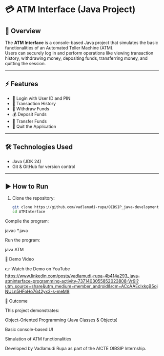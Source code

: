 # 💳 ATM Interface (Java Project)

## 📌 Overview
The **ATM Interface** is a console-based Java project that simulates the basic functionalities of an Automated Teller Machine (ATM).  
Users can securely log in and perform operations like viewing transaction history, withdrawing money, depositing funds, transferring money, and quitting the session.

---

## ⚡ Features
- 🔑 Login with User ID and PIN  
- 📜 Transaction History  
- 💸 Withdraw Funds  
- 💰 Deposit Funds  
- 🔄 Transfer Funds  
- 🚪 Quit the Application  

---

## 🛠️ Technologies Used
- Java (JDK 24)  
- Git & GitHub for version control  

---

## ▶️ How to Run
1. Clone the repository:
   ```bash
   git clone https://github.com/vadlamudi-rupa/OIBSIP_java-development_taskno.3.git
   cd ATMInterface
Compile the program:

javac *.java


Run the program:

java ATM

🎥 Demo Video

👉 Watch the Demo on YouTube
https://www.linkedin.com/posts/vadlamudi-rupa-4b414a293_java-atminterface-programming-activity-7371403055852023808-Vr9l?utm_source=share&utm_medium=member_android&rcm=ACoAAEcIxkgB5ojNULn5HFoHo7642yx3-s-meM8

🎯 Outcome

This project demonstrates:

Object-Oriented Programming (Java Classes & Objects)

Basic console-based UI

Simulation of ATM functionalities



Developed by Vadlamudi Rupa as part of the AICTE OIBSIP Internship.